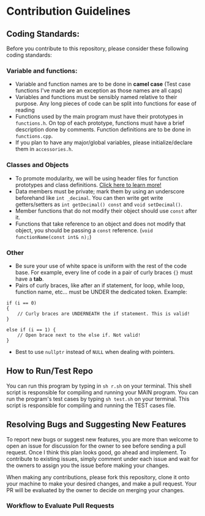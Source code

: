 # Contribution Guidelines

## Coding Standards:

Before you contribute to this repository, please consider these following coding standards:

### Variable and functions:

- Variable and function names are to be done in **camel case** (Test case functions I've made are an exception as those names are all caps)
- Variables and functions must be sensibly named relative to their purpose. Any long pieces of code can be split into functions for ease of reading
- Functions used by the main program must have their prototypes in `functions.h`. On top of each prototype, functions must have a brief description done by comments. Function definitions are to be done in `functions.cpp`.
- If you plan to have any major/global variables, please initialize/declare them in `accessories.h`.

### Classes and Objects

- To promote modularity, we will be using header files for function prototypes and class definitions. [Click here to learn more!](https://www.learncpp.com/cpp-tutorial/class-code-and-header-files/#:~:text=Class%20definitions%20can%20be%20put,same%20name%20as%20the%20class.)
- Data members must be private; mark them by using an underscore beforehand like `int _decimal`. You can then write get write getters/setters as `int getDecimal() const` and `void setDecimal()`.
- Member functions that do not modify their object should use `const` after it.
- Functions that take reference to an object and does not modify that object, you should be passing a `const` reference.
  (`void functionName(const int& n);`)

### Other

- Be sure your use of white space is uniform with the rest of the code base. For example, every line of code in a pair of curly braces `{}` must have a **tab**.
- Pairs of curly braces, like after an if statement, for loop, while loop, function name, etc... must be UNDER the dedicated token. Example:

```
if (i == 0)
{
    // Curly braces are UNDERNEATH the if statement. This is valid!
}

else if (i == 1) {
    // Open brace next to the else if. Not valid!
}
```

- Best to use `nullptr` instead of `NULL` when dealing with pointers.

## How to Run/Test Repo

You can run this program by typing in `sh r.sh` on your terminal. This shell script is responsible for compiling
and running your MAIN program. You can run the program's test cases by typing `sh test.sh` on your terminal. This script is
responsible for compiling and running the TEST cases file.

## Resolving Bugs and Suggesting New Features

To report new bugs or suggest new features, you are more than welcome to open an issue for discussion for the owner to see before
sending a pull request. Once I think this plan looks good, go ahead and implement. To contribute to existing issues, simply comment under each issue and wait for the owners to assign you the issue before making your changes.

When making any contributions, please fork this repository, clone it onto your machine to make your desired changes, and make a pull request. Your PR will be evaluated by the owner to decide on merging your changes.

### Workflow to Evaluate Pull Requests
